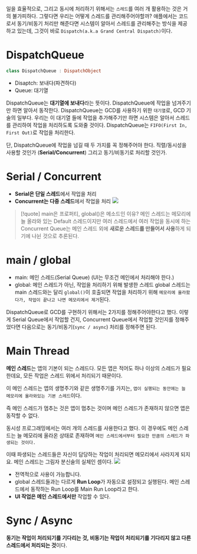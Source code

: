 일을 효율적으로, 그리고 동시에 처리하기 위해서는 `스레드`를 여러 개 활용하는 것은 거의 불가피하다. 
그렇다면 우리는 어떻게 스레드를 관리해주어야할까? 애플에서는 코드로서 동기/비동기 처리만 해준다면 시스템이 알아서 스레드를 관리해주는 방식을 제공하고 있는데, 그것이 바로 `Dispatch(a.k.a Grand Central Dispatch)`이다.
# DispatchQueue
```swift
class DispatchQueue : DispatchObject
```

- Disaptch: 보내다(파견하다)
- Queue: 대기열

DispatchQueue는 **대기열에 보내다**라는 뜻이다. DispatchQueue에 작업을 넘겨주기만 하면 알아서 동작한다. DispatchQueue는 GCD를 사용하기 위한 `대기열`로, GCD 기술의 일부다. 우리는 이 대기열 들에 작업을 추가해주기만 하면 시스템은 알아서 스레드를 관리하여 작업을 처리하도록 도와줄 것이다. DispatchQueue는 `FIFO(First In, First Out)`로 작업을 처리한다.

단, DispatchQueue에 작업을 넘길 때 두 가지를 꼭 정해주어야 한다. 직렬/동시성을 사용할 것인가 (**Serial/Concurrent**) 그리고 동기/비동기로 처리할 것인가.

# Serial / Concurrent

- **Serial은 단일 스레드**에서 작업을 처리
- **Concurrent는 다중 스레드**에서 작업을 처리
![](https://user-images.githubusercontent.com/73867548/146465232-3ff833a1-3902-4fb7-980e-775acc5f755a.png)

> [!quote] main은 프로퍼티, global()은 메소드인 이유?
> 메인 스레드는 메모리에 늘 올라와 있는 Default 스레드이지만 여러 스레드에서 여러 작업을 동시에 하는 Concurrent Queue는 메인 스레드 외에 **새로운 스레드를 만들어서 사용**하게 되기에 나뉜 것으로 추론된다.

# main / global

- main: 메인 스레드(Serial Queue) (UI는 무조건 메인에서 처리해야 한다.)
- global: 메인 스레드가 아닌, 작업을 처리하기 위해 발생한 스레드 global 스레드는 main 스레드와는 달리 `global()`이 호출되면 작업을 처리하기 위해 `메모리에 올라왔다가, 작업이 끝나고 나면 메모리에서 제거`된다.

DispatchQueue로 GCD를 구현하기 위해서는 2가지를 정해주어야한다고 했다. 이렇게 Serial Queue에서 작업할 건지, Concurrent Queue에서 작업할 것인지를 정해주었다면 다음으로는 동기/비동기(`sync / async`) 처리를 정해주면 된다.
# Main Thread

**메인 스레드**는 앱의 기본이 되는 스레드다. 모든 앱은 적어도 하나 이상의 스레드가 필요한데요, 모든 작업은 스레드 위에서 처리되기 때문이다. 

이 메인 스레드는 앱의 생명주기와 같은 생명주기를 가지는, `앱이 실행되는 동안에는 늘 메모리에 올라와있는 기본 스레드`이다. 

즉 메인 스레드가 멈추는 것은 앱이 멈추는 것이며 메인 스레드가 존재하지 않으면 앱은 동작할 수 없다. 

동시성 프로그래밍에서는 여러 개의 스레드를 사용한다고 했다. 이 경우에도 메인 스레드는 늘 메모리에 올라온 상태로 존재하며 `메인 스레드에서부터 필요한 만큼의 스레드가 파생되는 것이다.` 

이때 파생되는 스레드들은 자신이 담당하는 작업이 처리되면 메모리에서 사라지게 되지요. 메인 스레드는 그림자 분신술의 실체인 셈이다.
![](https://user-images.githubusercontent.com/73867548/146414284-f9d1ac02-64a4-49a1-bc25-2fd04bd96f3c.png)
- 전역적으로 사용이 가능합니다.
- global 스레드들과는 다르게 **Run Loop**가 자동으로 설정되고 실행된다. 메인 스레드에서 동작하는 Run Loop를 Main Run Loop라고 한다.
- **UI 작업은 메인 스레드에서만** 작업할 수 있다.
# Sync / Async
**동기는 작업이 처리되기를 기다리는 것, 비동기는 작업이 처리되기를 기다리지 않고 다른 스레드에서 처리되는 것**이다.